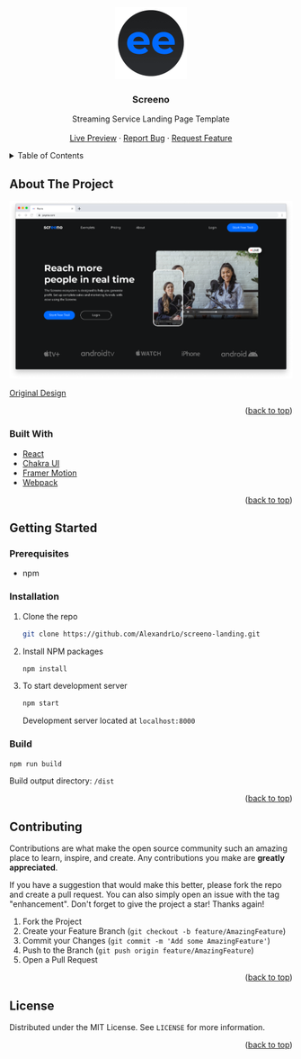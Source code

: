 <div id="top"></div>

<!-- PROJECT LOGO -->
<br />
<div align="center">
  <a href="https://alexandrlo.github.io/screeno-landing/">
    <img src="images/logo.png" alt="Logo" width="128" height="128" >
  </a>

<h3 align="center">Screeno</h3>

  <p align="center">
    Streaming Service Landing Page Template
    <br />
    <br />
    <a href="https://alexandrlo.github.io/screeno-landing/">Live Preview</a>
    ·
    <a href="https://github.com/AlexandrLo/screeno-landing/issues">Report Bug</a>
    ·
    <a href="https://github.com/AlexandrLo/screeno-landing/issues">Request Feature</a>
  </p>
</div>

<!-- TABLE OF CONTENTS -->
<details>
  <summary>Table of Contents</summary>
  <ol>
    <li>
      <a href="#about-the-project">About The Project</a>
      <ul>
        <li><a href="#built-with">Built With</a></li>
      </ul>
    </li>
    <li>
      <a href="#getting-started">Getting Started</a>
      <ul>
        <li><a href="#prerequisites">Prerequisites</a></li>
        <li><a href="#installation">Installation</a></li>
        <li><a href="#build">Build</a></li>
      </ul>
    </li>
    <li><a href="#contributing">Contributing</a></li>
    <li><a href="#license">License</a></li>
  </ol>
</details>

<!-- ABOUT THE PROJECT -->

## About The Project

<div align="center">
  <a href="https://alexandrlo.github.io/screeno-landing/">
    <img src="images/screenshot.png" alt="Logo" width="1024">
  </a>
</div>

[Original Design](https://www.figma.com/community/file/1083846628871703375)

<p align="right">(<a href="#top">back to top</a>)</p>

### Built With

- [React](https://reactjs.org/)
- [Chakra UI](https://chakra-ui.com/)
- [Framer Motion](https://www.framer.com/docs/)
- [Webpack](https://webpack.js.org/)

<p align="right">(<a href="#top">back to top</a>)</p>

<!-- GETTING STARTED -->

## Getting Started

### Prerequisites

- npm

### Installation

1. Clone the repo

   ```sh
   git clone https://github.com/AlexandrLo/screeno-landing.git
   ```

2. Install NPM packages

   ```sh
   npm install
   ```

3. To start development server

   ```sh
   npm start
   ```

   Development server located at `localhost:8000`

### Build

```sh
npm run build
```

Build output directory: `/dist`

<p align="right">(<a href="#top">back to top</a>)</p>

<!-- CONTRIBUTING -->

## Contributing

Contributions are what make the open source community such an amazing place to learn, inspire, and create. Any contributions you make are **greatly appreciated**.

If you have a suggestion that would make this better, please fork the repo and create a pull request. You can also simply open an issue with the tag "enhancement".
Don't forget to give the project a star! Thanks again!

1. Fork the Project
2. Create your Feature Branch (`git checkout -b feature/AmazingFeature`)
3. Commit your Changes (`git commit -m 'Add some AmazingFeature'`)
4. Push to the Branch (`git push origin feature/AmazingFeature`)
5. Open a Pull Request

<p align="right">(<a href="#top">back to top</a>)</p>

<!-- LICENSE -->

## License

Distributed under the MIT License. See `LICENSE` for more information.

<p align="right">(<a href="#top">back to top</a>)</p>
